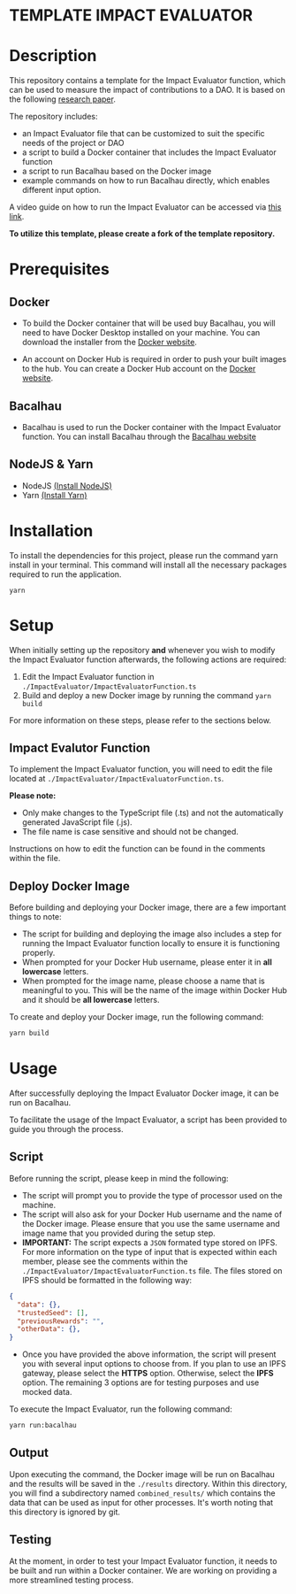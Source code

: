 # TEMPLATE IMPACT EVALUATOR

# Description

This repository contains a template for the Impact Evaluator function, which can be used to measure the impact of contributions to a DAO. It is based on the following [research paper](https://threebox.notion.site/Impact-Evaluators-Over-Ceramic-Data-5ac733f30a454356914b22778f512381).

The repository includes:

- an Impact Evaluator file that can be customized to suit the specific needs of the project or DAO
- a script to build a Docker container that includes the Impact Evaluator function
- a script to run Bacalhau based on the Docker image
- example commands on how to run Bacalhau directly, which enables different input option.

A video guide on how to run the Impact Evaluator can be accessed via [this link](https://www.loom.com/share/6cf0ad08ae2b424cb7a5d072c29811d1).

**To utilize this template, please create a fork of the template repository.**

# Prerequisites

## Docker

- To build the Docker container that will be used buy Bacalhau, you will need to have Docker Desktop installed on your machine. You can download the installer from the [Docker website](https://www.docker.com/products/docker-desktop/).

- An account on Docker Hub is required in order to push your built images to the hub. You can create a Docker Hub account on the [Docker website](https://hub.docker.com/).

## Bacalhau

- Bacalhau is used to run the Docker container with the Impact Evaluator function. You can install Bacalhau through the [Bacalhau website](https://docs.bacalhau.org/getting-started/installation/)

## NodeJS & Yarn

- NodeJS [(Install NodeJS)](https://nodejs.org/en/download/)
- Yarn [(Install Yarn)](https://classic.yarnpkg.com/en/docs/install)

# Installation

To install the dependencies for this project, please run the command yarn install in your terminal. This command will install all the necessary packages required to run the application.

```
yarn
```

# Setup

When initially setting up the repository **and** whenever you wish to modify the Impact Evaluator function afterwards, the following actions are required:

1. Edit the Impact Evaluator function in `./ImpactEvaluator/ImpactEvaluatorFunction.ts`
2. Build and deploy a new Docker image by running the command `yarn build`

For more information on these steps, please refer to the sections below.

## Impact Evalutor Function

To implement the Impact Evaluator function, you will need to edit the file located at `./ImpactEvaluator/ImpactEvaluatorFunction.ts`.

**Please note:**

- Only make changes to the TypeScript file (.ts) and not the automatically generated JavaScript file (.js).
- The file name is case sensitive and should not be changed.

Instructions on how to edit the function can be found in the comments within the file.

## Deploy Docker Image

Before building and deploying your Docker image, there are a few important things to note:

- The script for building and deploying the image also includes a step for running the Impact Evaluator function locally to ensure it is functioning properly.
- When prompted for your Docker Hub username, please enter it in **all lowercase** letters.
- When prompted for the image name, please choose a name that is meaningful to you. This will be the name of the image within Docker Hub and it should be **all lowercase** letters.

To create and deploy your Docker image, run the following command:

```sh
yarn build
```

# Usage

After successfully deploying the Impact Evaluator Docker image, it can be run on Bacalhau.

To facilitate the usage of the Impact Evaluator, a script has been provided to guide you through the process.

## Script

Before running the script, please keep in mind the following:

- The script will prompt you to provide the type of processor used on the machine.
- The script will also ask for your Docker Hub username and the name of the Docker image. Please ensure that you use the same username and image name that you provided during the setup step.
- **IMPORTANT:** The script expects a `JSON` formated type stored on IPFS. For more information on the type of input that is expected within each member, please see the comments within the `./ImpactEvaluator/ImpactEvaluatorFunction.ts` file. The files stored on IPFS should be formatted in the following way:

```JSON
{
  "data": {},
  "trustedSeed": [],
  "previousRewards": "",
  "otherData": {},
}
```

- Once you have provided the above information, the script will present you with several input options to choose from. If you plan to use an IPFS gateway, please select the **HTTPS** option. Otherwise, select the **IPFS** option. The remaining 3 options are for testing purposes and use mocked data.

To execute the Impact Evaluator, run the following command:

```sh
yarn run:bacalhau
```

## Output

Upon executing the command, the Docker image will be run on Bacalhau and the results will be saved in the `./results` directory. Within this directory, you will find a subdirectory named `combined_results/` which contains the data that can be used as input for other processes. It's worth noting that this directory is ignored by git.

## Testing

At the moment, in order to test your Impact Evaluator function, it needs to be built and run within a Docker container. We are working on providing a more streamlined testing process.
